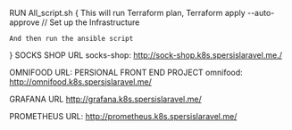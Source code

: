

RUN All_script.sh {
    This will run Terraform plan, Terraform apply --auto-approve
    // Set up the Infrastructure 

    And then run the ansible script
    
}
SOCKS SHOP URL
socks-shop: http://sock-shop.k8s.spersislaravel.me./

OMNIFOOD URL: PERSIONAL FRONT END PROJECT 
omnifood: http://omnifood.k8s.spersislaravel.me/

GRAFANA URL
http://grafana.k8s.spersislaravel.me/

PROMETHEUS URL:
http://prometheus.k8s.spersislaravel.me/
